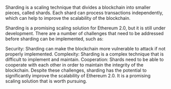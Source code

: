 
Sharding is a scaling technique that divides a blockchain into smaller pieces, called shards. Each shard can process transactions independently, which can help to improve the scalability of the blockchain.

Sharding is a promising scaling solution for Ethereum 2.0, but it is still under development. There are a number of challenges that need to be addressed before sharding can be implemented, such as:

Security: Sharding can make the blockchain more vulnerable to attack if not properly implemented.
Complexity: Sharding is a complex technique that is difficult to implement and maintain.
Cooperation: Shards need to be able to cooperate with each other in order to maintain the integrity of the blockchain.
Despite these challenges, sharding has the potential to significantly improve the scalability of Ethereum 2.0. It is a promising scaling solution that is worth pursuing.